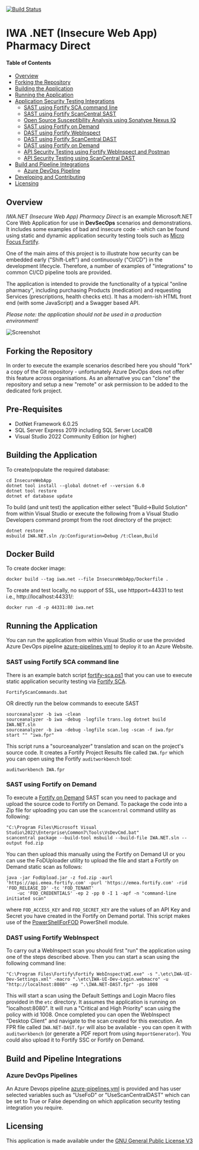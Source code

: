 ﻿[![Build Status](https://dev.azure.com/mfdemouk/IWA.NET/_apis/build/status/IWA%20-%20Fortify%20-%20CI?branchName=master)](https://dev.azure.com/mfdemouk/IWA.NET/_build/latest?definitionId=5&branchName=master)

# IWA .NET (Insecure Web App) Pharmacy Direct

#### Table of Contents

*   [Overview](#overview)
*   [Forking the Repository](#forking-the-repository)
*   [Building the Application](#building-the-application)
*   [Running the Application](#running-the-application)
*   [Application Security Testing Integrations](#application-security-testing-integrations)
    * [SAST using Fortify SCA command line](#static-analysis-using-fortify-sca-command-line)
    * [SAST using Fortify ScanCentral SAST](#static-analysis-using-fortify-scancentral-sast)
    * [Open Source Susceptibility Analysis using Sonatype Nexus IQ](#open-source-susceptibility-analysis-using-sonatype-nexus-iq)
    * [SAST using Fortify on Demand](#static-analysis-using-fortify-on-demand)
    * [DAST using Fortify WebInspect](#dynamic-analysis-using-fortify-webinspect)
    * [DAST using Fortify ScanCentral DAST](#dynamic-analysis-using-fortify-scancentral-dast)
    * [DAST using Fortify on Demand](#dynamic-analysis-using-fortify-on-demand)
    * [API Security Testing using Fortify WebInspect and Postman](#api-security-testing-using-fortify-webinspect-and-postman)
    * [API Security Testing using ScanCentral DAST](#api-security-testing-using-scancentral-dast-and-postman)
*   [Build and Pipeline Integrations](#build-and-pipeline-integrations)
    * [Azure DevOps Pipeline](#azure-devops-pipelines)
*   [Developing and Contributing](#developing-and-contributing)
*   [Licensing](#licensing)

## Overview

_IWA.NET (Insecure Web App) Pharmacy Direct_ is an example Microsoft.NET Core Web Application for use in **DevSecOps** scenarios and demonstrations.
It includes some examples of bad and insecure code - which can be found using static and dynamic application
security testing tools such as [Micro Focus Fortify](https://www.microfocus.com/en-us/cyberres/application-security).

One of the main aims of this project is to illustrate how security can be embedded early ("Shift-Left") and continuously ("CI/CD") in
the development lifecycle. Therefore, a number of examples of "integrations" to common CI/CD pipeline tools are provided.

The application is intended to provide the functionality of a typical "online pharmacy", including purchasing Products (medication)
and requesting Services (prescriptions, health checks etc). It has a modern-ish HTML front end (with some JavaScript) and a Swagger based API.

*Please note: the application should not be used in a production environment!*

![Screenshot](media/screenshot.png)

## Forking the Repository

In order to execute the example scenarios described here you should "fork" a copy of the Git repository - unfortunately Azure DevOps
does not offer this feature across organisations. As an alternative you can "clone" the repository and setup a new "remote" or ask
permission to be added to the dedicated fork project.

## Pre-Requisites

 - DotNet Framework 6.0.25
 - SQL Server Express 2019 including SQL Server LocalDB
 - Visual Studio 2022 Community Edition (or higher)

## Building the Application


To create/populate the required database:

```
cd InsecureWebApp
dotnet tool install --global dotnet-ef --version 6.0
dotnet tool restore
dotnet ef database update
```

To build (and unit test) the application either select "Build->Build Solution" from within Visual Studio or execute the following from a
Visual Studio Developers command prompt from the root directory of the project:

```
dotnet restore
msbuild IWA.NET.sln /p:Configuration=Debug /t:Clean,Build
```
## Docker Build

To create docker image:

```
docker build --tag iwa.net --file InsecureWebApp/Dockerfile .
```
To create and test locally, no support of SSL, use httpport=44331 to test i.e., http://localhost:44331/:

```
docker run -d -p 44331:80 iwa.net
```


## Running the Application

You can run the application from within Visual Studio or use the provided Azure DevOps pipeline 
[azure-pipelines.yml](azure-pipelines.yml) to deploy it to an Azure Website.

### SAST using Fortify SCA command line

There is an example batch script [fortify-sca.ps1](bin/fortify-sca.ps1) that you can use to execute static application security testing
via [Fortify SCA](https://www.microfocus.com/en-us/products/static-code-analysis-sast/overview).

```aidl
FortifyScanCommands.bat
```
OR directly run the below commands to execute SAST

```aidl
sourceanalyzer -b iwa -clean
sourceanalyzer -b iwa -debug -logfile trans.log dotnet build IWA.NET.sln
sourceanalyzer -b iwa -debug -logfile scan.log -scan -f iwa.fpr
start "" "iwa.fpr"
```

This script runs a "sourceanalyzer" translation and scan on the project's source code. It creates a Fortify Project Results file called `IWA.fpr`
which you can open using the Fortify `auditworkbench` tool:

```aidl
auditworkbench IWA.fpr
```

### SAST using Fortify on Demand

To execute a [Fortify on Demand](https://www.microfocus.com/en-us/products/application-security-testing/overview) SAST scan
you need to package and upload the source code to Fortify on Demand. To package the code into a Zip file for uploading
you can use the `scancentral` command utility as following:

```aidl
"C:\Program Files\Microsoft Visual Studio\2022\Enterprise\Common7\Tools\VsDevCmd.bat"
scancentral package --build-tool msbuild --build-file IWA.NET.sln --output fod.zip
```

You can then upload this manually using the Fortify on Demand UI or you can use the FoDUploader utility to upload the file 
and start a Fortify on Demand static scan as follows:

```Cmd
java -jar FodUpload.jar -z fod.zip -aurl 'https://api.emea.fortify.com' -purl 'https://emea.fortify.com' -rid 'FOD_RELEASE_ID' -tc 'FOD_TENANT'
	-uc 'FOD_CREDENTIALS' -ep 2 -pp 0 -I 1 -apf -n "command-line initiated scan"
``` 

where `FOD_ACCESS_KEY` and `FOD_SECRET_KEY` are the values of an API Key and Secret you have created in the Fortify on
Demand portal. This script makes use of the [PowerShellForFOD](https://github.com/fortify-community-plugins/PowerShellForFOD) 
PowerShell module.

### DAST using Fortify WebInspect

To carry out a WebInspect scan you should first "run" the application using one of the steps described above.
Then you can start a scan using the following command line:

```
"C:\Program Files\Fortify\Fortify WebInspect\WI.exe" -s ".\etc\IWA-UI-Dev-Settings.xml" -macro ".\etc\IWA-UI-Dev-Login.webmacro" -u "http://localhost:8080" -ep ".\IWA.NET-DAST.fpr" -ps 1008
```

This will start a scan using the Default Settings and Login Macro files provided in the `etc` directory. It assumes
the application is running on "localhost:8080". It will run a "Critical and High Priority" scan using the policy with id 1008. 
Once completed you can open the WebInspect "Desktop Client" and navigate to the scan created for this execution. An FPR file
called `IWA.NET-DAST.fpr` will also be available - you can open it with `auditworkbench` (or generate a
PDF report from using `ReportGenerator`). You could also upload it to Fortify SSC or Fortify on Demand.


## Build and Pipeline Integrations

### Azure DevOps Pipelines

An Azure Devops pipeline [azure-pipelines.yml](azure-pipelines.yml) is provided and has user
selected variables such as "UseFoD" or "UseScanCentralDAST" which can be set to True or False depending
on which application security testing integration you require.

## Licensing

This application is made available under the [GNU General Public License V3](LICENSE)